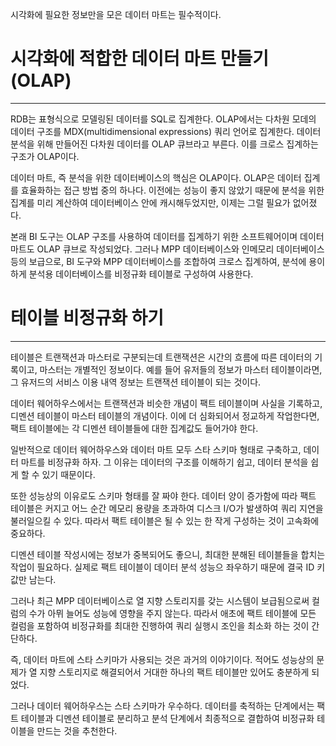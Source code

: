 시각화에 필요한 정보만을 모은 데이터 마트는 필수적이다.

# 시각화에 적합한 데이터 마트 만들기(OLAP)
---
RDB는 표형식으로 모델링된 데이터를 SQL로 집계한다. OLAP에서는 다차원 모데의 데이터 구조를 MDX(multidimensional expressions) 쿼리 언어로 집계한다.
데이터 분석을 위해 만들어진 다차원 데이터를 OLAP 큐브라고 부른다. 이를 크로스 집계하는 구조가 OLAP이다.

데이터 마트, 즉 분석을 위한 데이터베이스의 핵심은 OLAP이다. OLAP은 데이터 집계를 효율화하는 접근 방법 중의 하나다.
이전에는 성능이 좋지 않았기 때문에 분석을 위한 집계를 미리 계산하여 데이터베이스 안에 캐시해두었지만, 이제는 그럴 필요가 없어졌다.

본래 BI 도구는 OLAP 구조를 사용하여 데이터를 집계하기 위한 소프트웨어이며 데이터 마트도 OLAP 큐브로 작성되었다.
그러나 MPP 데이터베이스와 인메모리 데이터베이스 등의 보급으로, BI 도구와 MPP 데이터베이스를 조합하여 크로스 집계하여, 분석에 용이하게 분석용 데이터베이스를 비정규화 테이블로 구성하여 사용한다.

# 테이블 비정규화 하기
---
테이블은 트랜잭션과 마스터로 구분되는데 트랜잭션은 시간의 흐름에 따른 데이터의 기록이고, 마스터는 개별적인 정보이다.
예를 들어 유저들의 정보가 마스터 테이블이라면, 그 유저드의 서비스 이용 내역 정보는 트랜잭션 테이블이 되는 것이다.

데이터 웨어하우스에서는 트랜잭션과 비슷한 개념이 팩트 테이블이며 사실을 기록하고, 디멘션 테이블이 마스터 테이블의 개념이다.
이에 더 심화되어서 정교하게 작업한다면, 팩트 테이블에는 각 디멘션 테이블들에 대한 집계값도 들어가야 한다.

일반적으로 데이터 웨어하우스와 데이터 마트 모두 스타 스키마 형태로 구축하고, 데이터 마트를 비정규화 하자.
그 이유는 데이터의 구조를 이해하기 쉽고, 데이터 분석을 쉽게 할 수 있기 때문이다.

또한 성능상의 이유로도 스키마 형태를 잘 짜야 한다. 
데이터 양이 증가함에 따라 팩트 테이블은 커지고 어느 순간 메모리 용량을 초과하여 디스크 I/O가 발생하여 쿼리 지연을 불러일으킬 수 있다.
따라서 팩트 테이블은 될 수 있는 한 작게 구성하는 것이 고속화에 중요하다.

디멘션 테이블 작성시에는 정보가 중복되어도 좋으니, 최대한 분해된 테이블들을 합치는 작업이 필요하다. 
실제로 팩트 테이블이 데이터 분석 성능으 좌우하기 때문에 결국 ID 키 값만 남는다.

그러나 최근 MPP 데이터베이스로 열 지향 스토리지를 갖는 시스템이 보급됨으로써 컬럼의 수가 아뮈 늘어도 성능에 영향을 주지 않는다.
따라서 애초에 팩트 테이블에 모든 컬럼을 포함하여 비정규화를 최대한 진행하여 쿼리 실행시 조인을 최소화 하는 것이 간단하다.

즉, 데이터 마트에 스타 스키마가 사용되는 것은 과거의 이야기이다. 
적어도 성능상의 문제가 열 지향 스토리지로 해결되어서 거대한 하나의 팩트 테이블만 있어도 충분하게 되었다.

그러나 데이터 웨어하우스는 스타 스키마가 우수하다. 
데이터를 축적하는 단계에서는 팩트 테이블과 디멘션 테이블로 분리하고 분석 단계에서 최종적으로 결합하여 비정규화 테이블을 만드는 것을 추천한다.